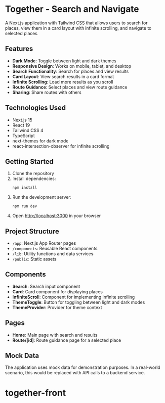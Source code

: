 
# Together - Search and Navigate

A Next.js application with Tailwind CSS that allows users to search for places, view them in a card layout with infinite scrolling, and navigate to selected places.

## Features

- **Dark Mode**: Toggle between light and dark themes
- **Responsive Design**: Works on mobile, tablet, and desktop
- **Search Functionality**: Search for places and view results
- **Card Layout**: View search results in a card format
- **Infinite Scrolling**: Load more results as you scroll
- **Route Guidance**: Select places and view route guidance
- **Sharing**: Share routes with others

## Technologies Used

- Next.js 15
- React 19
- Tailwind CSS 4
- TypeScript
- next-themes for dark mode
- react-intersection-observer for infinite scrolling

## Getting Started

1. Clone the repository
2. Install dependencies:
   ```bash
   npm install
   ```
3. Run the development server:
   ```bash
   npm run dev
   ```
4. Open [http://localhost:3000](http://localhost:3000) in your browser

## Project Structure

- `/app`: Next.js App Router pages
- `/components`: Reusable React components
- `/lib`: Utility functions and data services
- `/public`: Static assets

## Components

- **Search**: Search input component
- **Card**: Card component for displaying places
- **InfiniteScroll**: Component for implementing infinite scrolling
- **ThemeToggle**: Button for toggling between light and dark modes
- **ThemeProvider**: Provider for theme context

## Pages

- **Home**: Main page with search and results
- **Route/[id]**: Route guidance page for a selected place

## Mock Data

The application uses mock data for demonstration purposes. In a real-world scenario, this would be replaced with API calls to a backend service.
# together-front
